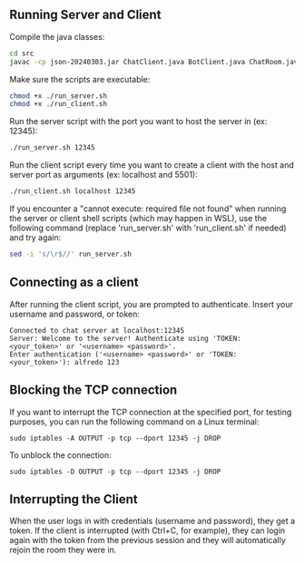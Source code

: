 ## Running Server and Client

Compile the java classes:
```bash
cd src
javac -cp json-20240303.jar ChatClient.java BotClient.java ChatRoom.java ChatServer.java
```

Make sure the scripts are executable:
```bash
chmod +x ./run_server.sh 
chmod +x ./run_client.sh
```

Run the server script with the port you want to host the server in (ex: 12345):
```bash
./run_server.sh 12345
```

Run the client script every time you want to create a client with the host and server port as arguments (ex: localhost and 5501):
```bash
./run_client.sh localhost 12345
```

If you encounter a "cannot execute: required file not found" when running the server or client shell scripts
(which may happen in WSL), use the following command (replace 'run_server.sh' with 'run_client.sh' if needed) and try again:
```bash
sed -i 's/\r$//' run_server.sh
```

## Connecting as a client
After running the client script, you are prompted to authenticate. Insert your username and password, or token:
```
Connected to chat server at localhost:12345
Server: Welcome to the server! Authenticate using 'TOKEN: <your_token>' or '<username> <password>'.
Enter authentication ('<username> <password>' or 'TOKEN: <your_token>'): alfredo 123
```

## Blocking the TCP connection
If you want to interrupt the TCP connection at the specified port, for testing purposes, you can run the following command on a Linux terminal:
```shell
sudo iptables -A OUTPUT -p tcp --dport 12345 -j DROP
```
To unblock the connection:
```shell
sudo iptables -D OUTPUT -p tcp --dport 12345 -j DROP
```

## Interrupting the Client
When the user logs in with credentials (username and password), they get a token. If the client is interrupted
(with Ctrl+C, for example), they can login again with the token from the previous session and they will automatically
rejoin the room they were in.